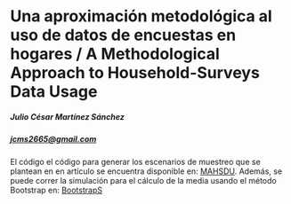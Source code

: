 # Una aproximación metodológica al uso de datos de encuestas en hogares / A Methodological Approach to Household-Surveys Data Usage

##### Julio César Martínez Sánchez
##### jcms2665@gmail.com


El código el código para generar los escenarios de muestreo que se plantean en en artículo se encuentra disponible en: [MAHSDU](https://rpubs.com/jcms2665/MAHSDU). Además, se puede correr la simulación para el cálculo de la media usando el método Bootstrap en: [BootstrapS](https://jcms2665.shinyapps.io/BootstrapS/)



